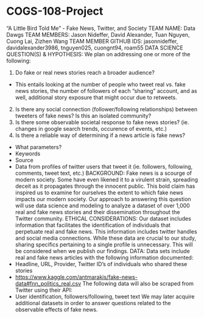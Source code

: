 # COGS-108-Project
“A Little Bird Told Me” - Fake News, Twitter, and Society
TEAM NAME: Data Dawgs
TEAM MEMBERS: Jason Nideffer, David Alexander, Tuan Nguyen, Cuong Lai, Zizhen Wang
TEAM MEMBER GITHUB IDS: jasonnideffer, davidalexander3986, tnguyen025, cuongnt94,
roam55
DATA SCIENCE QUESTION(S) & HYPOTHESIS:
We plan on addressing one or more of the following:
1) Do fake or real news stories reach a broader audience?
- This entails looking at the number of people who tweet real vs. fake news stories, the
number of followers of each “sharing” account, and as well, additional story exposure
that might occur due to retweets.
2) Is there any social connection (follower/following relationships) between tweeters of fake
news? Is this an isolated community?
3) Is there some observable societal response to fake news stories? (ie. changes in google
search trends, occurence of events, etc.)
4) Is there a reliable way of determining if a news article is fake news?
- What parameters?
- Keywords
- Source
- Data from profiles of twitter users that tweet it (ie. followers, following, comments,
tweet text, etc.)
BACKGROUND:
Fake news is a scourge of modern society. Some have even likened it to a virulent strain,
spreading deceit as it propagates through the innocent public. This bold claim has inspired us
to examine for ourselves the extent to which fake news impacts our modern society. Our
approach to answering this question will use data science and modeling to analyze a dataset of
over 1,000 real and fake news stories and their dissemination throughout the Twitter
community.
ETHICAL CONSIDERATIONS:
Our dataset includes information that facilitates the identification of individuals that perpetuate
real and fake news. This information includes twitter handles and social media connections.
While these data are crucial to our study, sharing specifics pertaining to a single profile is
unnecessary. This will be considered when we publish our findings.
DATA:
Data sets include real and fake news articles with the following information documented:
- Headline, URL, Provider, Twitter ID’s of individuals who shared these stories
- https://www.kaggle.com/antmarakis/fake-news-data#fnn_politics_real.csv
The following data will also be scraped from Twitter using their API:
- User identification, followers/following, tweet text
We may later acquire additional datasets in order to answer questions related to the observable
effects of fake news.
